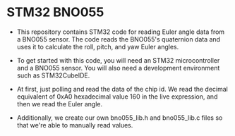 # STM32 BNO055 

- This repository contains STM32 code for reading Euler angle data from a BNO055 sensor. The code reads the BNO055's quaternion data and uses it to calculate the roll, pitch, and yaw Euler angles.

- To get started with this code, you will need an STM32 microcontroller and a BNO055 sensor. You will also need a development environment such as STM32CubeIDE.

- At first, just polling and read the data of the chip id. We read the decimal equivalent of 0xA0 hexadecimal value 160 in the live expression, and then we read the Euler angle.

- Additionally, we create our own bno055_lib.h and bno055_lib.c files so that we're able to manually read values.